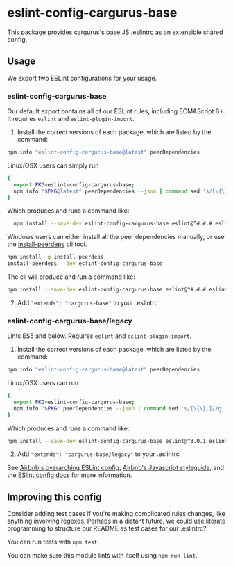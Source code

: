 # eslint-config-cargurus-base

This package provides cargurus's base JS .eslintrc as an extensible shared config.

## Usage

We export two ESLint configurations for your usage.

### eslint-config-cargurus-base

Our default export contains all of our ESLint rules, including ECMAScript 6+. It requires `eslint` and `eslint-plugin-import`.

1. Install the correct versions of each package, which are listed by the command:

  ```sh
  npm info "eslint-config-cargurus-base@latest" peerDependencies
  ```

  Linux/OSX users can simply run
  ```sh
  (
    export PKG=eslint-config-cargurus-base;
    npm info "$PKG@latest" peerDependencies --json | command sed 's/[\{\},]//g ; s/: /@/g' | xargs npm install --save-dev "$PKG@latest"
  )
  ```

  Which produces and runs a command like:

  ```sh
    npm install --save-dev eslint-config-cargurus-base eslint@^#.#.# eslint-plugin-import@^#.#.#
  ```

  Windows users can either install all the peer dependencies manually, or use the [install-peerdeps](https://github.com/nathanhleung/install-peerdeps) cli tool.

  ```sh
  npm install -g install-peerdeps
  install-peerdeps --dev eslint-config-cargurus-base
  ```

  The cli will produce and run a command like:

  ```sh
  npm install --save-dev eslint-config-cargurus-base eslint@^#.#.# eslint-plugin-import@^#.#.#
  ```

2. Add `"extends": "cargurus-base"` to your .eslintrc

### eslint-config-cargurus-base/legacy

Lints ES5 and below. Requires `eslint` and `eslint-plugin-import`.

1. Install the correct versions of each package, which are listed by the command:

  ```sh
  npm info "eslint-config-cargurus-base@latest" peerDependencies
  ```

  Linux/OSX users can run
  ```sh
  (
    export PKG=eslint-config-cargurus-base;
    npm info "$PKG" peerDependencies --json | command sed 's/[\{\},]//g ; s/: /@/g' | xargs npm install --save-dev "$PKG"
  )
  ```

  Which produces and runs a command like:

  ```sh
  npm install --save-dev eslint-config-cargurus-base eslint@^3.0.1 eslint-plugin-import@^1.10.3
  ```

2. Add `"extends": "cargurus-base/legacy"` to your .eslintrc

See [Airbnb's overarching ESLint config](https://npmjs.com/eslint-config-cargurus), [Airbnb's Javascript styleguide](https://github.com/airbnb/javascript), and the [ESlint config docs](http://eslint.org/docs/user-guide/configuring#extending-configuration-files) for more information.

## Improving this config

Consider adding test cases if you're making complicated rules changes, like anything involving regexes. Perhaps in a distant future, we could use literate programming to structure our README as test cases for our .eslintrc?

You can run tests with `npm test`.

You can make sure this module lints with itself using `npm run lint`.
